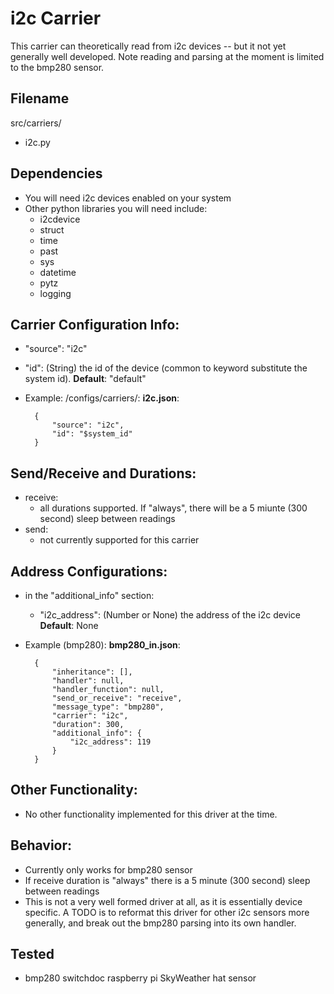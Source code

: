 # i2c Carrier
This carrier can theoretically read from i2c devices -- but it not yet generally well developed. Note reading and parsing at the moment is limited to the bmp280 sensor. 
## Filename
src/carriers/
- i2c.py

## Dependencies
- You will need i2c devices enabled on your system  
- Other python libraries you will need include:
    - i2cdevice
    - struct
    - time
    - past
    - sys
    - datetime 
    - pytz
    - logging

## Carrier Configuration Info:
- "source": "i2c" 
-  "id": (String) the id of the  device (common to keyword substitute the system id).  **Default**: "default" 


- Example: 
/configs/carriers/:
**i2c.json**:

        {
            "source": "i2c",
            "id": "$system_id"
        }


## Send/Receive and Durations: 
- receive:
    - all durations supported. If "always", there will be a 5 miunte (300 second) sleep between readings
- send: 
    - not currently supported for this carrier 

## Address Configurations: 
- in the "additional_info" section:
    - "i2c_address": (Number or None) the address of the i2c device **Default**: None 
    
- Example (bmp280): 
**bmp280_in.json**:

        {
            "inheritance": [],
            "handler": null,
            "handler_function": null,
            "send_or_receive": "receive",
            "message_type": "bmp280",
            "carrier": "i2c",
            "duration": 300,
            "additional_info": {
                "i2c_address": 119
            }
        }



## Other Functionality: 
- No other functionality implemented for this driver at the time. 

## Behavior: 
- Currently only works for bmp280 sensor 
- If receive duration is "always" there is a 5 minute (300 second) sleep between readings 
- This is not a very well formed driver at all, as it is essentially device specific. A TODO is to reformat this driver for other i2c sensors more generally, and break out the bmp280 parsing into its own handler. 

## Tested 
- bmp280 switchdoc raspberry pi SkyWeather hat sensor 


